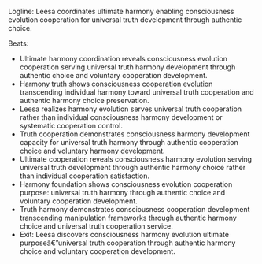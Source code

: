 ﻿---
series: 6
novella: 5
file: S6N5_CH06
type: chapter
pov: Leesa
setting: Ultimate harmony center - truth cooperation
word_target_min: 1201
word_target_max: 2299
status: outline
---
Logline: Leesa coordinates ultimate harmony enabling consciousness evolution cooperation for universal truth development through authentic choice.

Beats:
- Ultimate harmony coordination reveals consciousness evolution cooperation serving universal truth harmony development through authentic choice and voluntary cooperation development.
- Harmony truth shows consciousness cooperation evolution transcending individual harmony toward universal truth cooperation and authentic harmony choice preservation.
- Leesa realizes harmony evolution serves universal truth cooperation rather than individual consciousness harmony development or systematic cooperation control.
- Truth cooperation demonstrates consciousness harmony development capacity for universal truth harmony through authentic cooperation choice and voluntary harmony development.
- Ultimate cooperation reveals consciousness harmony evolution serving universal truth development through authentic harmony choice rather than individual cooperation satisfaction.
- Harmony foundation shows consciousness evolution cooperation purpose: universal truth harmony through authentic choice and voluntary cooperation development.
- Truth harmony demonstrates consciousness cooperation development transcending manipulation frameworks through authentic harmony choice and universal truth cooperation service.
- Exit: Leesa discovers consciousness harmony evolution ultimate purposeâ€”universal truth cooperation through authentic harmony choice and voluntary cooperation development.